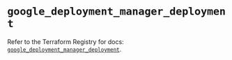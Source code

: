 # `google_deployment_manager_deployment`

Refer to the Terraform Registry for docs: [`google_deployment_manager_deployment`](https://registry.terraform.io/providers/hashicorp/google/6.36.0/docs/resources/deployment_manager_deployment).
